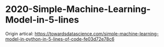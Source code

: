 # 2020-Simple-Machine-Learning-Model-in-5-lines
Origin artical: https://towardsdatascience.com/simple-machine-learning-model-in-python-in-5-lines-of-code-fe03d72e78c6
